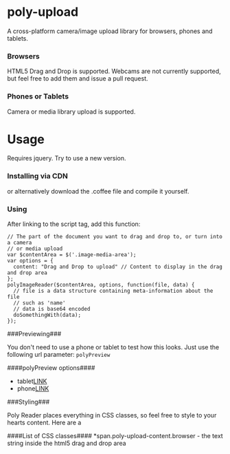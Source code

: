 poly-upload
===========

A cross-platform camera/image upload library for browsers, phones and tablets.

### Browsers ###
HTML5 Drag and Drop is supported.
Webcams are not currently supported, but feel free to add them and issue a pull request.

### Phones or Tablets ###
Camera or media library upload is supported.

Usage
===========

Requires jquery.  Try to use a new version.

### Installing via CDN ###

or alternatively download the .coffee file and compile it yourself.

### Using ###

After linking to the script tag, add this function:

    // The part of the document you want to drag and drop to, or turn into a camera
    // or media upload
    var $contentArea = $('.image-media-area');
    var options = {
      content: "Drag and Drop to upload" // Content to display in the drag and drop area
    };
    polyImageReader($contentArea, options, function(file, data) {
      // file is a data structure containing meta-information about the file
      // such as 'name'
      // data is base64 encoded
      doSomethingWith(data);
    });

###Previewing###

You don't need to use a phone or tablet to test how this looks.  Just use the
following url parameter:  `polyPreview`

####polyPreview options####

- tablet[LINK](LINK)
- phone[LINK](LINK)

###Styling###

Poly Reader places everything in CSS classes, so feel free to style to your hearts content.  Here
are a 

####List of CSS classes####
  *span.poly-upload-content.browser - the text string inside the html5 drag and drop area
